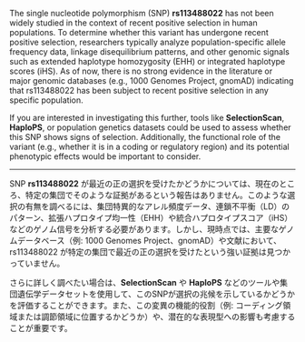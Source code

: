 The single nucleotide polymorphism (SNP) **rs113488022** has not been widely studied in the context of recent positive selection in human populations. To determine whether this variant has undergone recent positive selection, researchers typically analyze population-specific allele frequency data, linkage disequilibrium patterns, and other genomic signals such as extended haplotype homozygosity (EHH) or integrated haplotype scores (iHS). As of now, there is no strong evidence in the literature or major genomic databases (e.g., 1000 Genomes Project, gnomAD) indicating that rs113488022 has been subject to recent positive selection in any specific population.

If you are interested in investigating this further, tools like **SelectionScan**, **HaploPS**, or population genetics datasets could be used to assess whether this SNP shows signs of selection. Additionally, the functional role of the variant (e.g., whether it is in a coding or regulatory region) and its potential phenotypic effects would be important to consider.

---

SNP **rs113488022** が最近の正の選択を受けたかどうかについては、現在のところ、特定の集団でそのような証拠があるという報告はありません。このような選択の有無を調べるには、集団特異的なアレル頻度データ、連鎖不平衡（LD）のパターン、拡張ハプロタイプ均一性（EHH）や統合ハプロタイプスコア（iHS）などのゲノム信号を分析する必要があります。しかし、現時点では、主要なゲノムデータベース（例: 1000 Genomes Project、gnomAD）や文献において、rs113488022 が特定の集団で最近の正の選択を受けたという強い証拠は見つかっていません。

さらに詳しく調べたい場合は、**SelectionScan** や **HaploPS** などのツールや集団遺伝学データセットを使用して、このSNPが選択の兆候を示しているかどうかを評価することができます。また、この変異の機能的役割（例: コーディング領域または調節領域に位置するかどうか）や、潜在的な表現型への影響も考慮することが重要です。